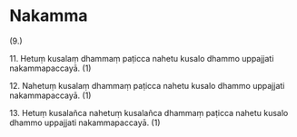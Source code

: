

# Nakamma







(9.)

11\. Hetuṃ kusalaṃ dhammaṃ paṭicca nahetu kusalo dhammo uppajjati nakammapaccayā. (1)

12\. Nahetuṃ kusalaṃ dhammaṃ paṭicca nahetu kusalo dhammo uppajjati nakammapaccayā. (1)

13\. Hetuṃ kusalañca nahetuṃ kusalañca dhammaṃ paṭicca nahetu kusalo dhammo uppajjati nakammapaccayā. (1)



